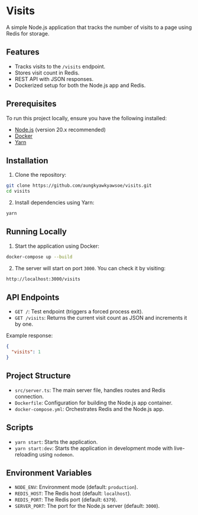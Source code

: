 # Visits

A simple Node.js application that tracks the number of visits to a page using Redis for storage.

## Features

- Tracks visits to the `/visits` endpoint.
- Stores visit count in Redis.
- REST API with JSON responses.
- Dockerized setup for both the Node.js app and Redis.

## Prerequisites

To run this project locally, ensure you have the following installed:

- [Node.js](https://nodejs.org/) (version 20.x recommended)
- [Docker](https://www.docker.com/)
- [Yarn](https://yarnpkg.com/)

## Installation

1. Clone the repository:

```bash
git clone https://github.com/aungkyawkyawsoe/visits.git
cd visits
```

2. Install dependencies using Yarn:

```bash
yarn
```

## Running Locally

1. Start the application using Docker:

```bash
docker-compose up --build
```

2. The server will start on port `3000`. You can check it by visiting:

```bash
http://localhost:3000/visits
```

## API Endpoints

- `GET /`: Test endpoint (triggers a forced process exit).
- `GET /visits`: Returns the current visit count as JSON and increments it by one.

Example response:

```json
{
  "visits": 1
}
```

## Project Structure

- `src/server.ts`: The main server file, handles routes and Redis connection.
- `Dockerfile`: Configuration for building the Node.js app container.
- `docker-compose.yml`: Orchestrates Redis and the Node.js app.

## Scripts

- `yarn start`: Starts the application.
- `yarn start:dev`: Starts the application in development mode with live-reloading using `nodemon`.

## Environment Variables

- `NODE_ENV`: Environment mode (default: `production`).
- `REDIS_HOST`: The Redis host (default: `localhost`).
- `REDIS_PORT`: The Redis port (default: `6379`).
- `SERVER_PORT`: The port for the Node.js server (default: `3000`).
